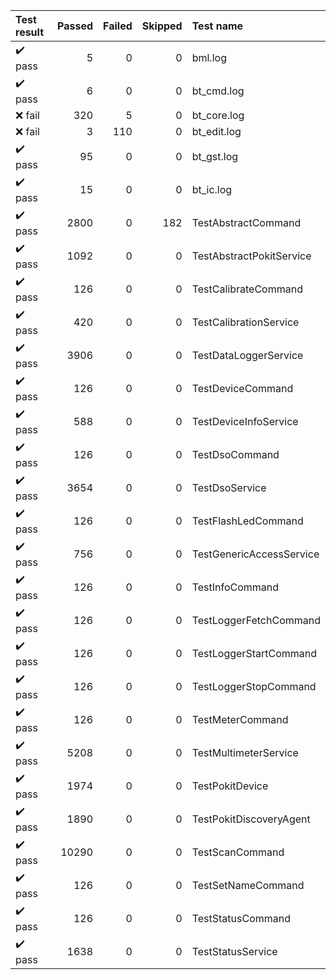 |       Test result       | Passed | Failed | Skipped | Test name                |
|:------------------------|-------:|-------:|--------:|:-------------------------|
| :heavy_check_mark: pass |      5 |      0 |       0 | bml.log                  |
| :heavy_check_mark: pass |      6 |      0 |       0 | bt_cmd.log               |
| :x:                fail |    320 |      5 |       0 | bt_core.log              |
| :x:                fail |      3 |    110 |       0 | bt_edit.log              |
| :heavy_check_mark: pass |     95 |      0 |       0 | bt_gst.log               |
| :heavy_check_mark: pass |     15 |      0 |       0 | bt_ic.log                |
| :heavy_check_mark: pass |   2800 |      0 |     182 | TestAbstractCommand      |
| :heavy_check_mark: pass |   1092 |      0 |       0 | TestAbstractPokitService |
| :heavy_check_mark: pass |    126 |      0 |       0 | TestCalibrateCommand     |
| :heavy_check_mark: pass |    420 |      0 |       0 | TestCalibrationService   |
| :heavy_check_mark: pass |   3906 |      0 |       0 | TestDataLoggerService    |
| :heavy_check_mark: pass |    126 |      0 |       0 | TestDeviceCommand        |
| :heavy_check_mark: pass |    588 |      0 |       0 | TestDeviceInfoService    |
| :heavy_check_mark: pass |    126 |      0 |       0 | TestDsoCommand           |
| :heavy_check_mark: pass |   3654 |      0 |       0 | TestDsoService           |
| :heavy_check_mark: pass |    126 |      0 |       0 | TestFlashLedCommand      |
| :heavy_check_mark: pass |    756 |      0 |       0 | TestGenericAccessService |
| :heavy_check_mark: pass |    126 |      0 |       0 | TestInfoCommand          |
| :heavy_check_mark: pass |    126 |      0 |       0 | TestLoggerFetchCommand   |
| :heavy_check_mark: pass |    126 |      0 |       0 | TestLoggerStartCommand   |
| :heavy_check_mark: pass |    126 |      0 |       0 | TestLoggerStopCommand    |
| :heavy_check_mark: pass |    126 |      0 |       0 | TestMeterCommand         |
| :heavy_check_mark: pass |   5208 |      0 |       0 | TestMultimeterService    |
| :heavy_check_mark: pass |   1974 |      0 |       0 | TestPokitDevice          |
| :heavy_check_mark: pass |   1890 |      0 |       0 | TestPokitDiscoveryAgent  |
| :heavy_check_mark: pass |  10290 |      0 |       0 | TestScanCommand          |
| :heavy_check_mark: pass |    126 |      0 |       0 | TestSetNameCommand       |
| :heavy_check_mark: pass |    126 |      0 |       0 | TestStatusCommand        |
| :heavy_check_mark: pass |   1638 |      0 |       0 | TestStatusService        |
